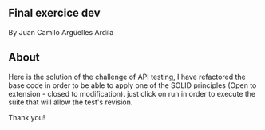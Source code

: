 ## Final exercice dev
By Juan Camilo Argüelles Ardila



## About

Here is the solution of the challenge of API testing, I have refactored the base code in order to be able to apply one of the SOLID principles (Open to extension - closed to modification). just click on run in order to execute the suite that will allow the test's revision. 

Thank you!
